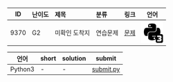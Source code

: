 | ID | 난이도 | 제목 | 분류 | 링크 | 언어 |
| -- | ---- | :-- | :-- | --- | --- |
| 9370 | G2 | 미확인 도착지 | 연습문제 | [문제](https://www.acmicpc.net/problem/9370) | [![python3](/assets/python3.svg)](/solutions/%5BG2%5D9370%20미확인%20도착지/submit.py)  |

| 언어 | short | solution | submit |
| --- | ----- | -------- | ------ |
| Python3 | - | - | [submit.py](submit.py) |

